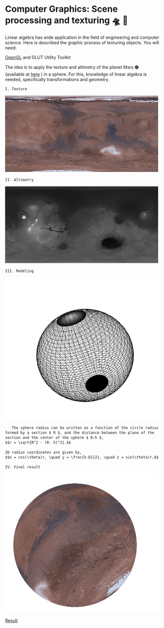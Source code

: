 # Computer Graphics: Scene processing and texturing 🛸 🌌

Linear algebra has wide application in the field of engineering and computer science. Here is described the graphic process of texturing objects. You will need: 

[OpenGL](https://www.opengl.org/) and GLUT Utility Toolkit

The idea is to apply the texture and altimetry of the planet Mars 🟤 (available at [here](http://planetpixelemporium.com/mars.html) ) in a sphere. For this, knowledge of linear algebra is needed, specifically transformations and geometry.

    I. Texture
    
   ![Figure](https://github.com/roscibely/Computer-graphics/blob/master/figures/f1.jpg)


    II. Altimetry
    
   ![Figure](https://github.com/roscibely/Computer-graphics/blob/master/figures/f2.png)
   
    III. Modeling
       
   ![Figure](https://github.com/roscibely/Computer-graphics/blob/master/figures/e2.png)
   
       The sphere radius can be written as a function of the circle radius formed by a section $ R $, and the distance between the plane of the section and the center of the sphere $ R-h $,
    $$r = \sqrt{R^2 - (R- h)^2}.$$
   
    2D radius coordinates are given by,   
    $$x = cos(\theta)r, \quad y = \frac{h-D}{2}, \quad z = sin(\theta)r,$$

    IV. Final result 
    
   ![Figure](https://github.com/roscibely/Computer-graphics/blob/master/figures/proj4.png)

[Result](https://www.youtube.com/watch?v=VKxlAa5HHTw)
